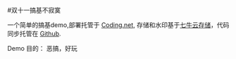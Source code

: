 #双十一搞基不寂寞

一个简单的搞基demo,部署托管于 [Coding.net](coding.net), 存储和水印基于[七牛云存储](www.qiniu.com)，代码同步托管在 [Github](github).

Demo 目的： 恶搞，好玩

